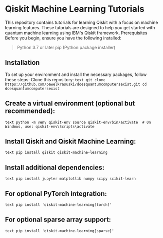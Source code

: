 # Qiskit Machine Learning Tutorials
This repository contains tutorials for learning Qiskit with a focus on machine learning features. These tutorials are designed to help you get started with quantum machine learning using IBM's Qiskit framework.
Prerequisites
Before you begin, ensure you have the following installed:
> Python 3.7 or later
> pip (Python package installer)
## Installation
To set up your environment and install the necessary packages, follow these steps:
Clone this repository:
`text
git clone https://github.com/pawelkrasuski/doesquantumcomputersexist.git
cd doesquantumcomputersexist
`
## Create a virtual environment (optional but recommended):
`text
python -m venv qiskit-env
source qiskit-env/bin/activate  # On Windows, use: qiskit-env\Scripts\activate
`
## Install Qiskit and Qiskit Machine Learning:
`text
pip install qiskit qiskit-machine-learning
`
## Install additional dependencies:
`text
pip install jupyter matplotlib numpy scipy scikit-learn
`
## For optional PyTorch integration:
`text
pip install 'qiskit-machine-learning[torch]'
`
## For optional sparse array support:
`text
pip install 'qiskit-machine-learning[sparse]'
`
